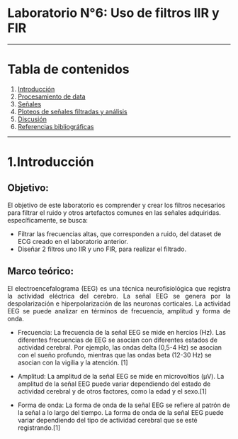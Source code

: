 # **Laboratorio N°6: Uso de filtros IIR y FIR**

***

# **Tabla de contenidos**
1. [Introducción](#id1)
2. [Procesamiento de data](#id2)
3. [Señales](#id3)
4. [Ploteos de señales filtradas y análisis](#id4)
5. [Discusión](#id5)
6. [Referencias bibliográficas](#id6) 

***

# 1.Introducción<a name="id1"></a>

<p align="justify">
</p>

## Objetivo:

El objetivo de este laboratorio es comprender y crear los filtros necesarios para filtrar el ruido y otros artefactos comunes en las señales adquiridas.  específicamente, se busca:

- Filtrar las frecuencias altas, que corresponden a ruido, del dataset de  ECG creado en el laboratorio anterior.  
- Diseñar 2 filtros uno IIR y uno FIR, para realizar el filtrado.
</p>

  
## Marco teórico:

<p align="justify">
El electroencefalograma (EEG) es una técnica neurofisiológica que registra la actividad eléctrica del cerebro.  La señal EEG se genera por la despolarización e hiperpolarización de las neuronas corticales.  La actividad EEG se puede analizar en términos de frecuencia, amplitud y forma de onda.
</p>

<p align="justify">
  
- Frecuencia: La frecuencia de la señal EEG se mide en hercios (Hz). Las diferentes frecuencias de EEG se asocian con diferentes estados de actividad cerebral. Por ejemplo, las ondas delta (0,5-4 Hz) se asocian con el sueño profundo, mientras que las ondas beta (12-30 Hz) se asocian con la vigilia y la atención. [1]

- Amplitud: La amplitud de la señal EEG se mide en microvoltios (µV). La amplitud de la señal EEG puede variar dependiendo del estado de actividad cerebral y de otros factores, como la edad y el sexo.[1]

- Forma de onda: La forma de onda de la señal EEG se refiere al patrón de la señal a lo largo del tiempo. La forma de onda de la señal EEG puede variar dependiendo del tipo de actividad cerebral que se esté registrando.[1]
  
</p>
